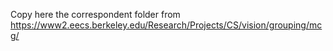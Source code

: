 Copy here the correspondent folder from
https://www2.eecs.berkeley.edu/Research/Projects/CS/vision/grouping/mcg/


